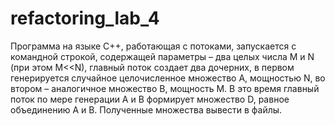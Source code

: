 # refactoring_lab_4
Программа на языке C++, работающая с потоками, запускается с командной строкой, содержащей параметры – два целых числа M и N (при этом M&lt;&lt;N), главный поток создает два дочерних, в первом генерируется случайное целочисленное множество A, мощностью N, во втором – аналогичное множество B, мощность M. В это время главный поток по мере генерации A и B формирует множество D, равное объединению A и B. Полученные множества вывести в файлы.
